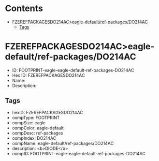 



Contents
========

* [FZEREFPACKAGESDO214AC>eagle-default/ref-packages/DO214AC](#fzerefpackagesdo214aceagle-defaultref-packagesdo214ac)
	* [Tags](#tags)

# FZEREFPACKAGESDO214AC>eagle-default/ref-packages/DO214AC

- ID: FOOTPRINT-eagle-eagle-default-ref-packages-DO214AC
- Hex ID: FZEREFPACKAGESDO214AC
- Name: 
- Description: 

## Tags

- hexID: FZEREFPACKAGESDO214AC
- oompType: FOOTPRINT
- oompSize: eagle
- oompColor: eagle-default
- oompDesc: ref-packages
- oompIndex: DO214AC
- oompName: eagle-default/ref-packages/DO214AC
- description: &lt;b&gt;DIODE&lt;/b&gt;
- oompID: FOOTPRINT-eagle-eagle-default-ref-packages-DO214AC

